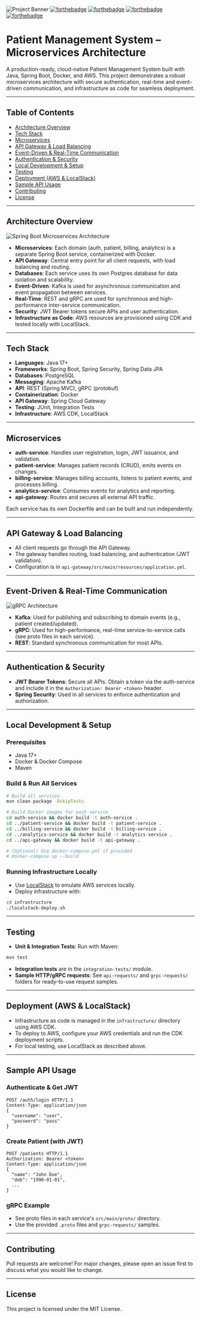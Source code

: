 ![Project Banner](docs/Banner.png)
[![forthebadge](https://forthebadge.com/images/badges/made-with-java.svg)](https://forthebadge.com)
[![forthebadge](https://forthebadge.com/images/badges/docker-container.svg)](https://forthebadge.com) [![forthebadge](https://forthebadge.com/images/badges/build-with-spring-boot.svg)](https://forthebadge.com)
[![forthebadge](https://forthebadge.com/images/badges/60-percent-of-the-time-works-every-time.svg)](https://forthebadge.com)
# Patient Management System – Microservices Architecture

A production-ready, cloud-native Patient Management System built with Java, Spring Boot, Docker, and AWS. This project demonstrates a robust microservices architecture with secure authentication, real-time and event-driven communication, and infrastructure as code for seamless deployment.

---

## Table of Contents
- [Architecture Overview](#architecture-overview)
- [Tech Stack](#tech-stack)
- [Microservices](#microservices)
- [API Gateway & Load Balancing](#api-gateway--load-balancing)
- [Event-Driven & Real-Time Communication](#event-driven--real-time-communication)
- [Authentication & Security](#authentication--security)
- [Local Development & Setup](#local-development--setup)
- [Testing](#testing)
- [Deployment (AWS & LocalStack)](#deployment-aws--localstack)
- [Sample API Usage](#sample-api-usage)
- [Contributing](#contributing)
- [License](#license)

---

## Architecture Overview

![Spring Boot Microservices Architecture](docs/SpringBootArchitecture.png)

- **Microservices**: Each domain (auth, patient, billing, analytics) is a separate Spring Boot service, containerized with Docker.
- **API Gateway**: Central entry point for all client requests, with load balancing and routing.
- **Databases**: Each service uses its own Postgres database for data isolation and scalability.
- **Event-Driven**: Kafka is used for asynchronous communication and event propagation between services.
- **Real-Time**: REST and gRPC are used for synchronous and high-performance inter-service communication.
- **Security**: JWT Bearer tokens secure APIs and user authentication.
- **Infrastructure as Code**: AWS resources are provisioned using CDK and tested locally with LocalStack.

---

## Tech Stack
- **Languages**: Java 17+
- **Frameworks**: Spring Boot, Spring Security, Spring Data JPA
- **Databases**: PostgreSQL
- **Messaging**: Apache Kafka
- **API**: REST (Spring MVC), gRPC (protobuf)
- **Containerization**: Docker
- **API Gateway**: Spring Cloud Gateway
- **Testing**: JUnit, Integration Tests
- **Infrastructure**: AWS CDK, LocalStack

---

## Microservices

- **auth-service**: Handles user registration, login, JWT issuance, and validation.
- **patient-service**: Manages patient records (CRUD), emits events on changes.
- **billing-service**: Manages billing accounts, listens to patient events, and processes billing.
- **analytics-service**: Consumes events for analytics and reporting.
- **api-gateway**: Routes and secures all external API traffic.

Each service has its own Dockerfile and can be built and run independently.

---

## API Gateway & Load Balancing
- All client requests go through the API Gateway.
- The gateway handles routing, load balancing, and authentication (JWT validation).
- Configuration is in `api-gateway/src/main/resources/application.yml`.

---

## Event-Driven & Real-Time Communication

![gRPC Architecture](docs/gRPC_Architecture.png)

- **Kafka**: Used for publishing and subscribing to domain events (e.g., patient created/updated).
- **gRPC**: Used for high-performance, real-time service-to-service calls (see proto files in each service).
- **REST**: Standard synchronous communication for most APIs.

---

## Authentication & Security
- **JWT Bearer Tokens**: Secure all APIs. Obtain a token via the auth-service and include it in the `Authorization: Bearer <token>` header.
- **Spring Security**: Used in all services to enforce authentication and authorization.

---

## Local Development & Setup

### Prerequisites
- Java 17+
- Docker & Docker Compose
- Maven

### Build & Run All Services
```sh
# Build all services
mvn clean package -DskipTests

# Build Docker images for each service
cd auth-service && docker build -t auth-service .
cd ../patient-service && docker build -t patient-service .
cd ../billing-service && docker build -t billing-service .
cd ../analytics-service && docker build -t analytics-service .
cd ../api-gateway && docker build -t api-gateway .

# (Optional) Use docker-compose.yml if provided
# docker-compose up --build
```

### Running Infrastructure Locally
- Use [LocalStack](https://github.com/localstack/localstack) to emulate AWS services locally.
- Deploy infrastructure with:
```sh
cd infrastructure
./localstack-deploy.sh
```

---

## Testing
- **Unit & Integration Tests**: Run with Maven:
```sh
mvn test
```
- **Integration tests** are in the `integration-tests/` module.
- **Sample HTTP/gRPC requests**: See `api-requests/` and `grpc-requests/` folders for ready-to-use request samples.

---

## Deployment (AWS & LocalStack)
- Infrastructure as code is managed in the `infrastructure/` directory using AWS CDK.
- To deploy to AWS, configure your AWS credentials and run the CDK deployment scripts.
- For local testing, use LocalStack as described above.

---

## Sample API Usage

### Authenticate & Get JWT
```http
POST /auth/login HTTP/1.1
Content-Type: application/json
{
  "username": "user",
  "password": "pass"
}
```

### Create Patient (with JWT)
```http
POST /patients HTTP/1.1
Authorization: Bearer <token>
Content-Type: application/json
{
  "name": "John Doe",
  "dob": "1990-01-01",
  ...
}
```

### gRPC Example
- See proto files in each service's `src/main/proto/` directory.
- Use the provided `.proto` files and `grpc-requests/` samples.

---

## Contributing
Pull requests are welcome! For major changes, please open an issue first to discuss what you would like to change.

---

## License
This project is licensed under the MIT License.
